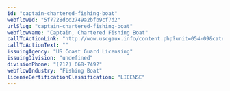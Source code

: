 ```yaml
---
id: "captain-chartered-fishing-boat"
webflowId: "5f7728dcd2749a2bfb9cf7d2"
urlSlug: "captain-chartered-fishing-boat"
webflowName: "Captain, Chartered Fishing Boat"
callToActionLink: "http://wow.uscgaux.info/content.php?unit=054-09&category=captains-license-info"
callToActionText: ""
issuingAgency: "US Coast Guard Licensing"
issuingDivision: "undefined"
divisionPhone: "(212) 668-7492"
webflowIndustry: "Fishing Boat"
licenseCertificationClassification: "LICENSE"
---
```

